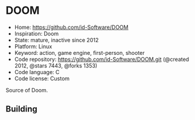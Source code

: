 # DOOM

- Home: https://github.com/id-Software/DOOM
- Inspiration: Doom
- State: mature, inactive since 2012
- Platform: Linux
- Keyword: action, game engine, first-person, shooter
- Code repository: https://github.com/id-Software/DOOM.git (@created 2012, @stars 7443, @forks 1353)
- Code language: C
- Code license: Custom

Source of Doom.

## Building
